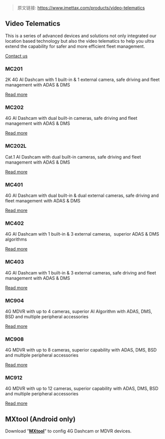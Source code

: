 > 原文链接: <https://www.imettax.com/products/video-telematics> 

 ## Video Telematics

This is a series of advanced devices and solutions not only integrated our location based technology but also the video telematics to help you ultra extend the capability for safer and more efficient fleet management.

[Contact us](https://www.imettax.com/contactus)  


### MC201

2K 4G AI Dashcam with 1 built-in & 1 external camera, safe driving and fleet management with ADAS & DMS

[Read more](/products/video-telematics/mc201)

### MC202

4G AI Dashcam with dual built-in cameras, safe driving and fleet management with ADAS & DMS  

[Read more](/products/video-telematics/mc202)

### MC202L

Cat.1 AI Dashcam with dual built-in cameras, safe driving and fleet management with ADAS & DMS  

[Read more](/products/video-telematics/mc202l)

### MC401

4G AI Dashcam with dual built-in & dual external cameras, safe driving and fleet management with ADAS & DMS  

[Read more](/products/video-telematics/mc401)

### MC402

4G AI Dashcam with 1 built-in & 3 external cameras,  superior ADAS & DMS algorithms  

[Read more](/products/video-telematics/mc402)

### MC403

4G AI Dashcam with 1 built-in & 3 external cameras, safe driving and fleet management with ADAS & DMS  

[Read more](/products/video-telematics/mc403)

### MC904

4G MDVR with up to 4 cameras, superior AI Algorithm with ADAS, DMS, BSD and multiple peripheral accessories

[Read more](/products/video-telematics/mc904)

### MC908  

4G MDVR with up to 8 cameras, superior capability with ADAS, DMS, BSD and multiple peripheral accessories   

[Read more](/products/video-telematics/mc908)

### MC912

4G MDVR with up to 12 cameras, superior capability with ADAS, DMS, BSD and multiple peripheral accessories

[Read more](/products/video-telematics/mc912)

## MXtool (Android only)

Download "[**MXtool**](https://files.imettax.com/products/App/MXtool.apk)" to config 4G Dashcam or MDVR devices.
